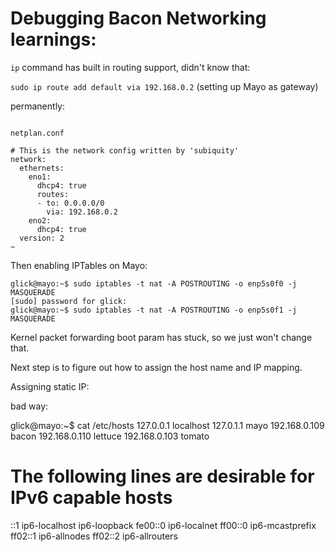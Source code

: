 # Debugging Bacon Networking learnings:

`ip` command has built in routing support, didn't know that:

`sudo ip route add default via 192.168.0.2` (setting up Mayo as gateway)


permanently: 

```

netplan.conf

# This is the network config written by 'subiquity'
network:
  ethernets:
    eno1:
      dhcp4: true
      routes:
      - to: 0.0.0.0/0
        via: 192.168.0.2
    eno2:
      dhcp4: true
  version: 2
~                                
```

Then enabling IPTables on Mayo:
```
glick@mayo:~$ sudo iptables -t nat -A POSTROUTING -o enp5s0f0 -j MASQUERADE
[sudo] password for glick: 
glick@mayo:~$ sudo iptables -t nat -A POSTROUTING -o enp5s0f1 -j MASQUERADE

```

Kernel packet forwarding boot param has stuck, so we just won't change that.

Next step is to figure out how to assign the host name and IP mapping.


Assigning static IP:

bad way: 

glick@mayo:~$ cat /etc/hosts
127.0.0.1 localhost
127.0.1.1 mayo
192.168.0.109 bacon
192.168.0.110 lettuce
192.168.0.103 tomato

# The following lines are desirable for IPv6 capable hosts
::1     ip6-localhost ip6-loopback
fe00::0 ip6-localnet
ff00::0 ip6-mcastprefix
ff02::1 ip6-allnodes
ff02::2 ip6-allrouters
